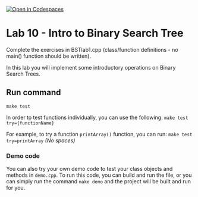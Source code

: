 [![Open in Codespaces](https://classroom.github.com/assets/launch-codespace-2972f46106e565e64193e422d61a12cf1da4916b45550586e14ef0a7c637dd04.svg)](https://classroom.github.com/open-in-codespaces?assignment_repo_id=15357456)
# Lab 10 - Intro to Binary Search Tree
Complete the exercises in BSTlab1.cpp (class/function definitions - no main() function should be written).

In this lab you will implement some introductory operations on Binary Search Trees.

## Run command
`make test`

In order to test functions individually, you can use the following:
`make test try={functionName}`

For example, to try a function `printArray()` function, you can run:
`make test try=printArray` *(No spaces)*

### Demo code

You can also try your own demo code to test your class objects and methods in `demo.cpp`. To run this code, you can build and run the file, or you can simply run the command `make demo` and the project will be built and run for you.